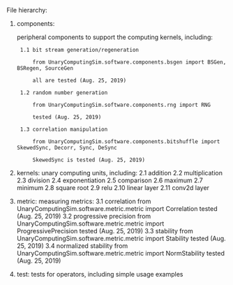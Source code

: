 File hierarchy:

1. components:

    peripheral components to support the computing kernels, including:
    
        1.1 bit stream generation/regeneration
        
            from UnaryComputingSim.software.components.bsgen import BSGen, BSRegen, SourceGen
            
            all are tested (Aug. 25, 2019)
            
        1.2 random number generation
        
            from UnaryComputingSim.software.components.rng import RNG
            
            tested (Aug. 25, 2019)
            
        1.3 correlation manipulation
        
            from UnaryComputingSim.software.components.bitshuffle import SkewedSync, Decorr, Sync, DeSync
            
            SkewedSync is tested (Aug. 25, 2019)
            
2. kernels:
    unary computing units, including:
        2.1 addition
        2.2 multiplication
        2.3 division
        2.4 exponentiation
        2.5 comparison
        2.6 maximum
        2.7 minimum
        2.8 square root
        2.9 relu
        2.10 linear layer
        2.11 conv2d layer
        
3. metric:
    measuring metrics:
        3.1 correlation
            from UnaryComputingSim.software.metric.metric import Correlation
            tested (Aug. 25, 2019)
        3.2 progressive precision
            from UnaryComputingSim.software.metric.metric import ProgressivePrecision
            tested (Aug. 25, 2019)
        3.3 stability
            from UnaryComputingSim.software.metric.metric import Stability
            tested (Aug. 25, 2019)
        3.4 normalized stability
            from UnaryComputingSim.software.metric.metric import NormStability
            tested (Aug. 25, 2019)
        
4. test:
    tests for operators, including simple usage examples
